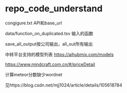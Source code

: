 # repo_code_understand


congigure.txt API和base_url

data/function_on_duplicated.tsv 输入的函数

save_all_output按公司输出，all_out所有输出

中转平台支持的模型列表
https://aihubmix.com/models

https://www.mindcraft.com.cn/#/priceDetail

计算meteor分数缺少wordnet

见https://blog.csdn.net/mjj1024/article/details/105618784
